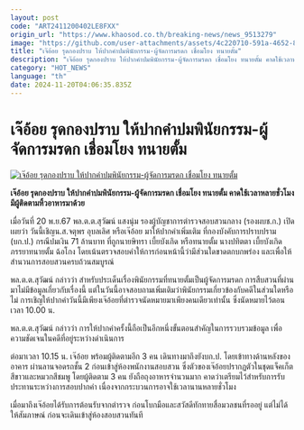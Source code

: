 ```yaml
---
layout: post
code: "ART2411200402LE8FXX"
origin_url: "https://www.khaosod.co.th/breaking-news/news_9513279"
image: "https://github.com/user-attachments/assets/4c220710-591a-4652-89f0-8e4dc90c44e1"
title: "เจ๊อ้อย รุดกองปราบ ให้ปากคำปมพินัยกรรม-ผู้จัดการมรดก เชื่อมโยง ทนายตั้ม"
description: "เจ๊อ้อย รุดกองปราบ ให้ปากคำปมพินัยกรรม-ผู้จัดการมรดก เชื่อมโยง ทนายตั้ม คาดใช้เวลาหลายชั่วโมง มีผู้ติดตามหิ้วอาหารมาด้วยขณะพบตำรวจ"
category: "HOT_NEWS"
language: "th"
date: 2024-11-20T04:06:35.835Z
---
```


# เจ๊อ้อย รุดกองปราบ ให้ปากคำปมพินัยกรรม-ผู้จัดการมรดก เชื่อมโยง ทนายตั้ม

[![เจ๊อ้อย รุดกองปราบ ให้ปากคำปมพินัยกรรม-ผู้จัดการมรดก เชื่อมโยง ทนายตั้ม](https://www.khaosod.co.th/wpapp/uploads/2024/11/tum545454-2.jpg "เจ๊อ้อย รุดกองปราบ ให้ปากคำปมพินัยกรรม-ผู้จัดการมรดก เชื่อมโยง ทนายตั้ม")](https://www.khaosod.co.th/wpapp/uploads/2024/11/tum545454-2.jpg)

**เจ๊อ้อย รุดกองปราบ ให้ปากคำปมพินัยกรรม-ผู้จัดการมรดก เชื่อมโยง ทนายตั้ม คาดใช้เวลาหลายชั่วโมง มีผู้ติดตามหิ้วอาหารมาด้วย**

เมื่อวันที่ 20 พ.ย.67 พล.ต.ต.สุวัฒน์ แสงนุ่ม รองผู้บัญชาการตำรวจสอบสวนกลาง (รองผบช.ก.) เปิดเผยว่า วันนี้เชิญน.ส.จตุพร อุบลเลิศ หรือเจ๊อ้อย มาให้ปากคำเพิ่มเติม ที่กองบังคับการปราบปราม (บก.ป.) กรณีปมเงิน 71 ล้านบาท ที่ถูกนายษิทรา เบี้ยบังเกิด หรือทนายตั้ม นางปทิตตา เบี้ยบังเกิด ภรรยาทนายตั้ม ฉ้อโกง โดยเน้นตรวจสอบคำให้การก่อนหน้านี้ว่ามีส่วนใดขาดตกบกพร่อง และเพื่อให้สำนวนการสอบสวนครบถ้วนสมบูรณ์

พล.ต.ต.สุวัฒน์ กล่าวว่า สำหรับประเด็นเรื่องพินัยกรรมที่ทนายตั้มเป็นผู้จัดการมรดก การสืบสวนที่ผ่านมาไม่มีข้อมูลเกี่ยวกับเรื่องนี้ แต่ในวันนี้อาจสอบถามเพิ่มเติมว่าพินัยกรรมเกี่ยวข้องกับคดีในส่วนใดหรือไม่ การเชิญให้ปากคำวันนี้มีเพียงเจ๊อ้อยที่ตำรวจนัดหมายมาเพียงคนเดียวเท่านั้น ซึ่งนัดหมายไว้ตอนเวลา 10.00 น.

พล.ต.ต.สุวัฒน์ กล่าวว่า การให้ปากคำครั้งนี้ถือเป็นอีกหนึ่งขั้นตอนสำคัญในการรวบรวมข้อมูล เพื่อความชัดเจนในคดีที่อยู่ระหว่างดำเนินการ

ต่อมาเวลา 10.15 น. เจ๊อ้อย พร้อมผู้ติดตามอีก 3 คน เดินทางมาถึงยังบก.ป. โดยเข้าทางด้านหลังของอาคาร ผ่านลานจอดรถชั้น 2 ก่อนเข้าสู่ห้องพนักงานสอบสวน ซึ่งตัวของเจ๊อ้อยปรากฏตัวในชุดแจ็คเก็ตสีขาวและหมวกสีชมพู โดยผู้ติดตาม 3 คน ยังถือถุงอาหารจำนวนมาก คาดว่าเตรียมไว้สำหรับการรับประทานระหว่างการสอบปากคำ เนื่องจากกระบวนการอาจใช้เวลานานหลายชั่วโมง

เมื่อมาถึงเจ๊อ้อยได้รับการต้อนรับจากตำรวจ ก่อนโบกมือและสวัสดีทักทายสื่อมวลชนที่รออยู่ แต่ไม่ได้ให้สัมภาษณ์ ก่อนจะเดินเข้าสู่ห้องสอบสวนทันที